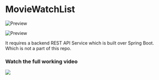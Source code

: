 # MovieWatchList

![Preview](https://github.com/jitunayak/MovieWatchList/blob/master/Movie_Watch_React_Native_part_2_-Demo2y.gif)

![Preview](https://github.com/jitunayak/MovieWatchList/blob/master/Movie_Watch_React_Native_part_2_-Demo.gif)

 It requires a backend REST API Service which is built over Spring Boot. Which is not a part of this repo.

### Watch the full working video
[![](http://img.youtube.com/vi/_5XbdAbEcAc/0.jpg)](http://www.youtube.com/watch?v=_5XbdAbEcAc "Video Demo")
